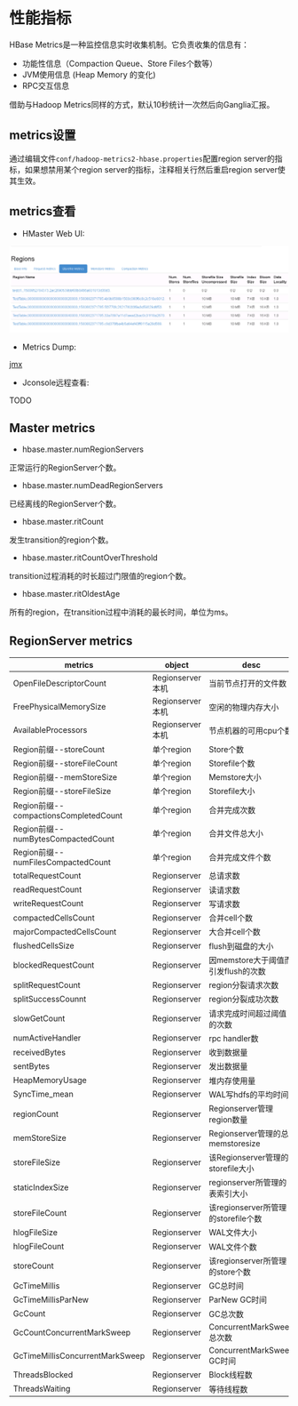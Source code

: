 # 性能指标

HBase Metrics是一种监控信息实时收集机制。它负责收集的信息有：
* 功能性信息（Compaction Queue、Store Files个数等）
* JVM使用信息 (Heap Memory 的变化)
* RPC交互信息

借助与Hadoop Metrics同样的方式，默认10秒统计一次然后向Ganglia汇报。

## metrics设置

通过编辑文件`conf/hadoop-metrics2-hbase.properties`配置region server的指标，如果想禁用某个region server的指标，注释相关行然后重启region server使其生效。

## metrics查看

* HMaster Web UI:

![](/assets/Metrics-web-ui.bmp)

* Metrics Dump:

[jmx](http://dn002.daowoo.com:16030/jmx)

* Jconsole远程查看:

TODO

## Master metrics

* hbase.master.numRegionServers

正常运行的RegionServer个数。

* hbase.master.numDeadRegionServers

已经离线的RegionServer个数。

* hbase.master.ritCount

发生transition的region个数。

* hbase.master.ritCountOverThreshold

transition过程消耗的时长超过门限值的region个数。

* hbase.master.ritOldestAge

所有的region，在transition过程中消耗的最长时间，单位为ms。

## RegionServer metrics

|metrics   |object   |desc   |
| -------- | ------- | ----- |
|OpenFileDescriptorCount   |Regionserver本机 |当前节点打开的文件数   |
|FreePhysicalMemorySize    |Regionserver本机 |空闲的物理内存大小  |
|AvailableProcessors       |Regionserver本机 |节点机器的可用cpu个数  |
|Region前缀--storeCount       |单个region |Store个数  |
|Region前缀--storeFileCount       |单个region |Storefile个数  |
|Region前缀--memStoreSize       |单个region |Memstore大小  |
|Region前缀--storeFileSize       |单个region |Storefile大小  |
|Region前缀--compactionsCompletedCount       |单个region |合并完成次数  |
|Region前缀--numBytesCompactedCount       |单个region |合并文件总大小  |
|Region前缀--numFilesCompactedCount       |单个region |合并完成文件个数  |
|totalRequestCount       |Regionserver |总请求数  |
|readRequestCount       |Regionserver |读请求数  |
|writeRequestCount       |Regionserver |写请求数  |
|compactedCellsCount       |Regionserver |合并cell个数  |
|majorCompactedCellsCount       |Regionserver |大合并cell个数  |
|flushedCellsSize       |Regionserver |	flush到磁盘的大小  |
|blockedRequestCount       |Regionserver |因memstore大于阈值而引发flush的次数  |
|splitRequestCount       |Regionserver |region分裂请求次数  |
|splitSuccessCounnt       |Regionserver |region分裂成功次数  |
|slowGetCount       |Regionserver |请求完成时间超过阈值的次数  |
|numActiveHandler       |Regionserver |rpc handler数  |
|receivedBytes       |Regionserver |收到数据量  |
|sentBytes       |Regionserver |发出数据量  |
|HeapMemoryUsage       |Regionserver |堆内存使用量  |
|SyncTime_mean       |Regionserver |WAL写hdfs的平均时间  |
|regionCount       |Regionserver |Regionserver管理region数量  |
|memStoreSize       |Regionserver |Regionserver管理的总memstoresize  |
|storeFileSize       |Regionserver |该Regionserver管理的storefile大小  |
|staticIndexSize       |Regionserver |regionserver所管理的表索引大小  |
|storeFileCount       |Regionserver |该regionserver所管理的storefile个数  |
|hlogFileSize       |Regionserver |WAL文件大小  |
|hlogFileCount       |Regionserver |WAL文件个数  |
|storeCount       |Regionserver |该regionserver所管理的store个数  |
|GcTimeMillis       |Regionserver |GC总时间  |
|GcTimeMillisParNew       |Regionserver |ParNew GC时间  |
|GcCount       |Regionserver |GC总次数  |
|GcCountConcurrentMarkSweep       |Regionserver |ConcurrentMarkSweep总次数  |
|GcTimeMillisConcurrentMarkSweep       |Regionserver |ConcurrentMarkSweep GC时间  |
|ThreadsBlocked       |Regionserver |Block线程数  |
|ThreadsWaiting       |Regionserver |等待线程数  |
